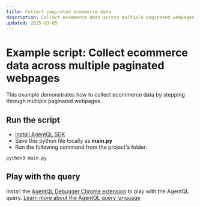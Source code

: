 ```yaml
---
title: Collect paginated ecommerce data
description: Collect ecommerce data across multiple paginated webpages.
updated: 2025-03-05
---
```


# Example script: Collect ecommerce data across multiple paginated webpages

This example demonstrates how to collect ecommerce data by stepping through multiple paginated webpages.

## Run the script

- [Install AgentQL SDK](https://docs.agentql.com/installation/sdk-installation)
- Save this python file locally as **main.py**
- Run the following command from the project's folder:

```bash
python3 main.py
```

## Play with the query

Install the [AgentQL Debugger Chrome extension](https://docs.agentql.com/installation/chrome-extension-installation) to play with the AgentQL query. [Learn more about the AgentQL query language](https://docs.agentql.com/agentql-query/query-intro)
